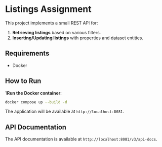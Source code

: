 # Listings Assignment

This project implements a small REST API for:

1. **Retrieving listings** based on various filters.
2. **Inserting/Updating listings** with properties and dataset entities.

## Requirements

- Docker

## How to Run

1**Run the Docker container**:
   ```bash
   docker compose up --build -d
   ```

The application will be available at `http://localhost:8081`.

## API Documentation

The API documentation is available at `http://localhost:8081/v3/api-docs`.